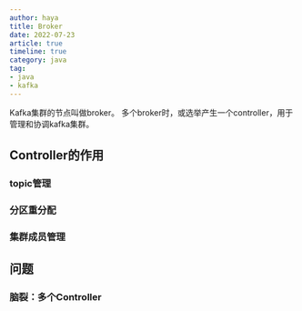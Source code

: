 ```yaml
---
author: haya
title: Broker
date: 2022-07-23
article: true
timeline: true
category: java
tag:
- java
- kafka
---
```


Kafka集群的节点叫做broker。
多个broker时，或选举产生一个controller，用于管理和协调kafka集群。

## Controller的作用
### topic管理

### 分区重分配

### 集群成员管理

## 问题
### 脑裂：多个Controller